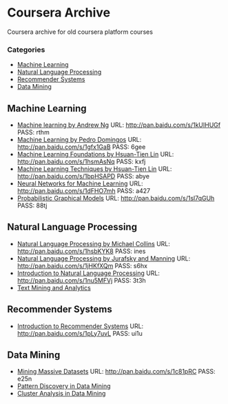 Coursera Archive
=======

Coursera archive for old coursera platform courses
### Categories

* [Machine Learning](#ml)
* [Natural Language Processing](#nlp)
* [Recommender Systems](#recsys)
* [Data Mining](#dm)

## Machine Learning
* [Machine learning by Andrew Ng](https://www.coursera.org/learn/machine-learning) URL: http://pan.baidu.com/s/1kUIHUGf PASS: rthm
* [Machine Learning by Pedro Domingos](https://www.coursera.org/course/machlearning) URL: http://pan.baidu.com/s/1gfx1GaB PASS: 6gee
* [Machine Learning Foundations by Hsuan-Tien Lin](https://www.coursera.org/course/ntumlone) URL: http://pan.baidu.com/s/1hsmAsNq PASS: kxfj
* [Machine Learning Techniques by Hsuan-Tien Lin](https://www.coursera.org/course/ntumltwo) URL: http://pan.baidu.com/s/1bpHSAPD PASS: abye
* [Neural Networks for Machine Learning](https://www.coursera.org/course/neuralnets) URL: http://pan.baidu.com/s/1dFHO7mh PASS: a427
* [Probabilistic Graphical Models](https://www.coursera.org/course/pgm) URL: http://pan.baidu.com/s/1sl7qGUh PASS: 88tj

## Natural Language Processing
* [Natural Language Processing by Michael Collins](https://www.coursera.org/course/nlangp) URL: http://pan.baidu.com/s/1hsbKYK8 PASS: ines
* [Natural Language Processing by Jurafsky and Manning](https://www.coursera.org/course/nlp) URL: http://pan.baidu.com/s/1jHKfXQm PASS: s6hx
* [Introduction to Natural Language Processing](https://www.coursera.org/course/nlpintro) URL: http://pan.baidu.com/s/1nu5MFVj PASS: 3t3h
* [Text Mining and Analytics](https://www.coursera.org/learn/text-mining)

## Recommender Systems
* [Introduction to Recommender Systems](https://www.coursera.org/learn/recommender-systems) URL: http://pan.baidu.com/s/1pLy7uvL PASS: ui1u

## Data Mining
* [Mining Massive Datasets](https://www.coursera.org/course/mmds) URL: http://pan.baidu.com/s/1c81pRC PASS: e25n
* [Pattern Discovery in Data Mining](https://www.coursera.org/learn/data-patterns)
* [Cluster Analysis in Data Mining](https://www.coursera.org/learn/cluster-analysis)

